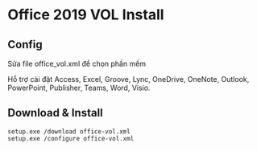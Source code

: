 # Office 2019 VOL Install

## Config
Sửa file office_vol.xml để chọn phần mềm

Hỗ trợ cài đặt Access, Excel, Groove, Lync, OneDrive, OneNote, Outlook, PowerPoint, Publisher, Teams, Word, Visio.

## Download & Install

```
setup.exe /download office-vol.xml
setup.exe /configure office-vol.xml
```
